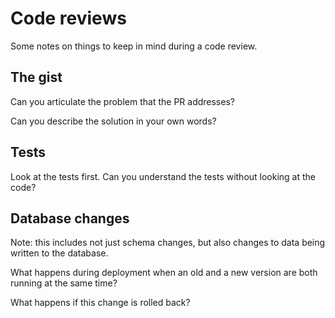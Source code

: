 # Code reviews

Some notes on things to keep in mind during a code review.

## The gist

Can you articulate the problem that the PR addresses?

Can you describe the solution in your own words?

## Tests

Look at the tests first. Can you understand the tests without looking at the code?

## Database changes
Note: this includes not just schema changes, but also changes to data being written to the database.

What happens during deployment when an old and a new version are both running at the same time? 

What happens if this change is rolled back?
